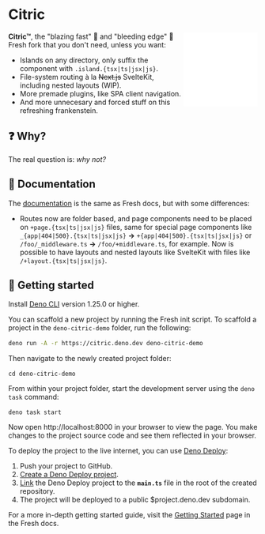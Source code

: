 # Citric

<img align="right" src="./www/static/logo.svg" height="150px" alt="the fresh logo: a sliced citric dripping with juice">

**Citric™**, the "blazing fast" 🐌 and "bleeding edge" 🤡 Fresh fork that you
don't need, unless you want:

- Islands on any directory, only suffix the component with
  `.island.{tsx|ts|jsx|js}`.
- File-system routing à la ~~Next.js~~ SvelteKit, including nested layouts
  (WIP).
- More premade plugins, like SPA client navigation.
- And more unnecesary and forced stuff on this refreshing frankenstein.

## ❓ Why?

The real question is: _why not?_

## 📖 Documentation

The [documentation](https://fresh.deno.dev/docs/) is the same as Fresh docs, but
with some differences:

- Routes now are folder based, and page components need to be placed on
  `+page.{tsx|ts|jsx|js}` files, same for special page components like
  `_{app|404|500}.{tsx|ts|jsx|js}` **->** `+{app|404|500}.{tsx|ts|jsx|js}` or
  `/foo/_middleware.ts` **->** `/foo/+middleware.ts`, for example. Now is
  possible to have layouts and nested layouts like SvelteKit with files like
  `/+layout.{tsx|ts|jsx|js}`.

## 🚀 Getting started

Install [Deno CLI](https://deno.land/) version 1.25.0 or higher.

You can scaffold a new project by running the Fresh init script. To scaffold a
project in the `deno-citric-demo` folder, run the following:

```sh
deno run -A -r https://citric.deno.dev deno-citric-demo
```

Then navigate to the newly created project folder:

```
cd deno-citric-demo
```

From within your project folder, start the development server using the
`deno task` command:

```
deno task start
```

Now open http://localhost:8000 in your browser to view the page. You make
changes to the project source code and see them reflected in your browser.

To deploy the project to the live internet, you can use
[Deno Deploy](https://deno.com/deploy):

1. Push your project to GitHub.
2. [Create a Deno Deploy project](https://dash.deno.com/new).
3. [Link](https://deno.com/deploy/docs/projects#enabling) the Deno Deploy
   project to the **`main.ts`** file in the root of the created repository.
4. The project will be deployed to a public $project.deno.dev subdomain.

For a more in-depth getting started guide, visit the
[Getting Started](https://fresh.deno.dev/docs/getting-started) page in the Fresh
docs.
